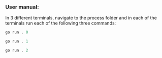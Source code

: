 ### User manual:
In 3 different terminals, navigate to the process folder and in each of the terminals run each of the following three commands:

```jsx 
go run . 0
```
```jsx 
go run . 1
```
```jsx 
go run . 2
```